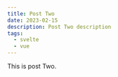 ```yaml
---
title: Post Two
date: 2023-02-15
description: Post Two description
tags: 
  - svelte
  - vue
---
```


This is post Two.